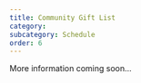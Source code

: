 ```yaml
---
title: Community Gift List
category:
subcategory: Schedule
order: 6
---
```


More information coming soon...
